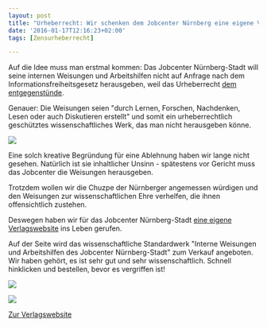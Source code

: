 ```yaml
---
layout: post
title: "Urheberrecht: Wir schenken dem Jobcenter Nürnberg eine eigene Verlagswebseite"
date: '2016-01-17T12:16:23+02:00'
tags: [Zensurheberrecht]

---
```


Auf die Idee muss man erstmal kommen: Das Jobcenter Nürnberg-Stadt will seine internen Weisungen und Arbeitshilfen nicht auf Anfrage nach dem Informationsfreiheitsgesetz herausgeben, weil das Urheberrecht <a href="https://fragdenstaat.de/anfrage/weisungen-des-jobcenters-jobcenter-nurnberg-stadt/">dem entgegenstünde</a>.

Genauer: Die Weisungen seien "durch Lernen, Forschen, Nachdenken, Lesen oder auch Diskutieren erstellt" und somit ein urheberrechtlich geschütztes wissenschaftliches Werk, das man nicht herausgeben könne.

<a href="https://fragdenstaat.de/anfrage/weisungen-des-jobcenters-jobcenter-nurnberg-stadt/"><img src="https://raw.githubusercontent.com/okfde/blog.fragdenstaat.de/gh-pages/img/antwort-jc.jpg"></a>

Eine solch kreative Begründung für eine Ablehnung haben wir lange nicht gesehen. Natürlich ist sie inhaltlicher Unsinn - spätestens vor Gericht muss das Jobcenter die Weisungen herausgeben. 

Trotzdem wollen wir die Chuzpe der Nürnberger angemessen würdigen und den Weisungen zur wissenschaftlichen Ehre verhelfen, die ihnen offensichtlich zustehen.

Deswegen haben wir für das Jobcenter Nürnberg-Stadt <a href="">eine eigene Verlagswebsite</a> ins Leben gerufen.

Auf der Seite wird das wissenschaftliche Standardwerk "Interne Weisungen und Arbeitshilfen des Jobcenter Nürnberg-Stadt" zum Verkauf angeboten. Wir haben gehört, es ist sehr gut und sehr wissenschaftlich. Schnell hinklicken und bestellen, bevor es vergriffen ist!

<a href="https://okfde.github.io/jobcenter-nuernberg/"><img src="https://raw.githubusercontent.com/okfde/blog.fragdenstaat.de/gh-pages/img/screen-buch.jpg"></a>

<a href="https://okfde.github.io/jobcenter-nuernberg/"><img src="https://raw.githubusercontent.com/okfde/blog.fragdenstaat.de/gh-pages/img/screen-buch2.jpg"></a>

<a href="https://okfde.github.io/jobcenter-nuernberg/">Zur Verlagswebsite</a>

